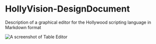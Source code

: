 # HollyVision-DesignDocument
Description of a graphical editor for the Hollywood scripting language in Markdown format

![A screenshot of Table Editor](https://github.com/SamuraiCrow/HollyVision-DesignDocument/raw/master/TableSave.png)
